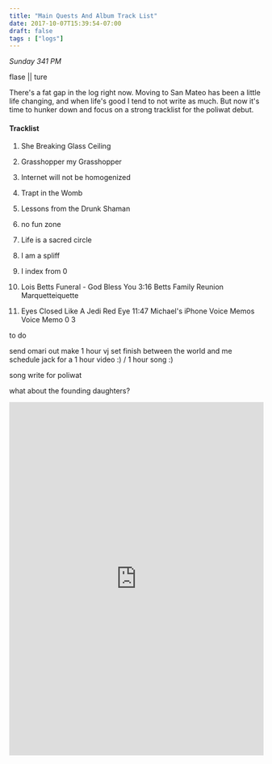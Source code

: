 ```yaml
---
title: "Main Quests And Album Track List"
date: 2017-10-07T15:39:54-07:00
draft: false
tags : ["logs"]
---
```


*Sunday 341 PM*

flase || ture

There's a fat gap in the log right now. Moving to San Mateo has been a little life changing, and when life's good I tend to not write as much. But now it's time to hunker down and focus on a strong tracklist for the poliwat debut.

#### Tracklist

1. She Breaking Glass Ceiling
2. Grasshopper my Grasshopper
3. Internet will not be homogenized
4. Trapt in the Womb
5. Lessons from the Drunk Shaman
6. no fun zone

6. Life is a sacred circle
7. I am a spliff
8. I index from 0
9. Lois Betts Funeral - God Bless You		3:16	Betts Family Reunion	Marquetteiquette
10. Eyes Closed Like A Jedi Red Eye		11:47	Michael's iPhone	Voice Memos	Voice Memo	0	3


to do

send omari out
make 1 hour vj set
finish between the world and me
schedule jack for a 1 hour video :) / 1 hour song :)

song write for poliwat




what about the founding daughters?


<iframe width="100%" height="700" scrolling="no" frameborder="no" src="https://w.soundcloud.com/player/?url=https%3A//api.soundcloud.com/tracks/348913471%3Fsecret_token%3Ds-KA3Rt&amp;color=%23ff5500&amp;auto_play=false&amp;hide_related=false&amp;show_comments=true&amp;show_user=true&amp;show_reposts=false&amp;show_teaser=true&amp;visual=true"></iframe>
